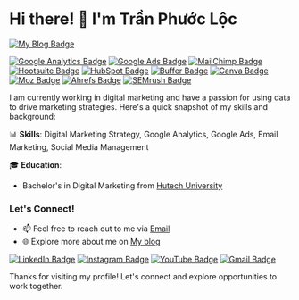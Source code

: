 # Hi there! 👋 I'm Trần Phước Lộc

[![My Blog Badge](https://img.shields.io/badge/My%20Blog-%FF5733?style=flat-square)](https://yourblogurl.com/)

[![Google Analytics Badge](https://img.shields.io/badge/Google%20Analytics-Check%20It%20Out-blue?style=flat-square&logo=google-analytics&logoColor=white)](https://analytics.google.com/)
[![Google Ads Badge](https://img.shields.io/badge/Google%20Ads-Explore%20It%20Now-green?style=flat-square&logo=google-ads&logoColor=white)](https://ads.google.com/)
[![MailChimp Badge](https://img.shields.io/badge/MailChimp-Get%20Started%20Here-orange?style=flat-square&logo=mailchimp&logoColor=white)](https://mailchimp.com/)
[![Hootsuite Badge](https://img.shields.io/badge/Hootsuite-Get%20Hootsuite-red?style=flat-square&logo=hootsuite&logoColor=white)](https://hootsuite.com/)
[![HubSpot Badge](https://img.shields.io/badge/HubSpot-Discover%20HubSpot-orange?style=flat-square&logo=hubspot&logoColor=white)](https://www.hubspot.com/)
[![Buffer Badge](https://img.shields.io/badge/Buffer-Buffer%20Your%20Content-blue?style=flat-square&logo=buffer&logoColor=white)](https://buffer.com/)
[![Canva Badge](https://img.shields.io/badge/Canva-Design%20with%20Canva-purple?style=flat-square&logo=canva&logoColor=white)](https://www.canva.com/)
[![Moz Badge](https://img.shields.io/badge/Moz-Visit%20Moz%20Site-blue?style=flat-square&logo=moz&logoColor=white)](https://moz.com/)
[![Ahrefs Badge](https://img.shields.io/badge/Ahrefs-Check%20Ahrefs%20Out-green?style=flat-square&logo=ahrefs&logoColor=white)](https://ahrefs.com/)
[![SEMrush Badge](https://img.shields.io/badge/SEMrush-Explore%20SEMrush-red?style=flat-square&logo=semrush&logoColor=white)](https://www.semrush.com/)

I am currently working in digital marketing and have a passion for using data to drive marketing strategies. Here's a quick snapshot of my skills and background:

📊 **Skills**: Digital Marketing Strategy, Google Analytics, Google Ads, Email Marketing, Social Media Management

🎓 **Education**: 
- Bachelor's in Digital Marketing from [Hutech University](https://youruniversityurl.com/)

### Let's Connect!
- 📫 Feel free to reach out to me via [Email](mailto:tranloc.marketing@gmail.com)
- 🌐 Explore more about me on [My blog](https://yourblogurl.com/)

[![LinkedIn Badge](https://img.shields.io/badge/LinkedIn-Connect%20with%20Me-blue?style=flat-square&logo=linkedin&logoColor=white)](https://www.linkedin.com/in/loc-tran123/)
[![Instagram Badge](https://img.shields.io/badge/-Your_Instagram-purple?style=flat-square&logo=instagram&logoColor=white&link=https://instagram.com/yourinstagram)](https://instagram.com/yourinstagram)
[![YouTube Badge](https://img.shields.io/badge/-Your_YouTube-darkred?style=flat-square&logo=youtube&logoColor=white&link=https://www.youtube.com/youryoutube)](https://www.youtube.com/youryoutube)
[![Gmail Badge](https://img.shields.io/badge/your.email@gmail.com-c14438?style=flat-square&logo=Gmail&logoColor=white&link=mailto:your.email@gmail.com)](mailto:your.email@gmail.com)

Thanks for visiting my profile! Let's connect and explore opportunities to work together.


